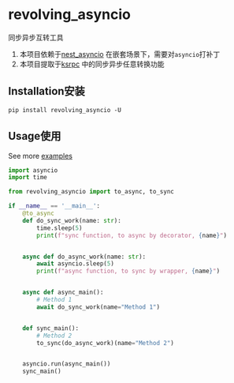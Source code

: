 # revolving_asyncio
同步异步互转工具

1. 本项目依赖于[nest_asyncio](https://github.com/erdewit/nest_asyncio) 在嵌套场景下，需要对`asyncio`打补丁
2. 本项目提取于[ksrpc](https://github.com/wukan1986/ksrpc) 中的同步异步任意转换功能

## Installation安装
```commandline
pip install revolving_asyncio -U
```

## Usage使用
See more [examples](examples)
```python
import asyncio
import time

from revolving_asyncio import to_async, to_sync

if __name__ == '__main__':
    @to_async
    def do_sync_work(name: str):
        time.sleep(5)
        print(f"sync function, to async by decorator, {name}")


    async def do_async_work(name: str):
        await asyncio.sleep(5)
        print(f"async function, to sync by wrapper, {name}")


    async def async_main():
        # Method 1
        await do_sync_work(name="Method 1")


    def sync_main():
        # Method 2
        to_sync(do_async_work)(name="Method 2")


    asyncio.run(async_main())
    sync_main()

```